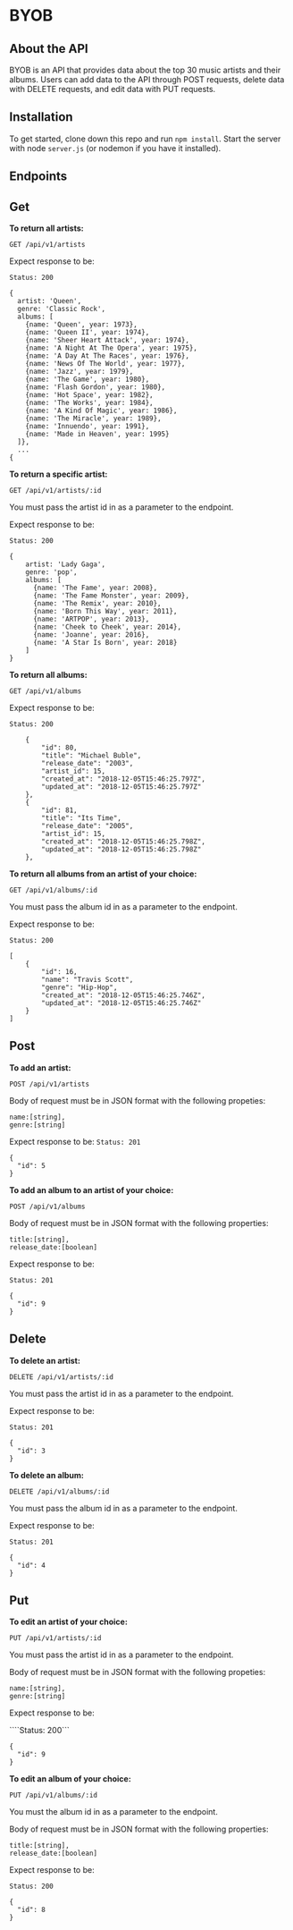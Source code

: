 # BYOB
## About the API

BYOB is an API that provides data about the top 30 music artists and their albums. Users can add data to the API through POST requests, delete data with DELETE requests, and edit data with PUT requests.

## Installation

To get started, clone down this repo and run ````npm install````. Start the server with node ````server.js```` (or nodemon if you have it installed).

## Endpoints

## Get

**To return all artists:**

````GET /api/v1/artists````

Expect response to be:

````Status: 200````

````
{
  artist: 'Queen',
  genre: 'Classic Rock',
  albums: [
    {name: 'Queen', year: 1973},
    {name: 'Queen II', year: 1974},
    {name: 'Sheer Heart Attack', year: 1974},
    {name: 'A Night At The Opera', year: 1975},
    {name: 'A Day At The Races', year: 1976},
    {name: 'News Of The World', year: 1977},
    {name: 'Jazz', year: 1979},
    {name: 'The Game', year: 1980},
    {name: 'Flash Gordon', year: 1980},
    {name: 'Hot Space', year: 1982},
    {name: 'The Works', year: 1984},
    {name: 'A Kind Of Magic', year: 1986},
    {name: 'The Miracle', year: 1989},
    {name: 'Innuendo', year: 1991},
    {name: 'Made in Heaven', year: 1995}
  ]},
  ...
{
 ````

**To return a specific artist:**

````GET /api/v1/artists/:id````

You must pass the artist id in as a parameter to the endpoint.


Expect response to be:

````Status: 200````

```` 
{
    artist: 'Lady Gaga',
    genre: 'pop',
    albums: [
      {name: 'The Fame', year: 2008},
      {name: 'The Fame Monster', year: 2009},
      {name: 'The Remix', year: 2010},
      {name: 'Born This Way', year: 2011},
      {name: 'ARTPOP', year: 2013},
      {name: 'Cheek to Cheek', year: 2014},
      {name: 'Joanne', year: 2016},
      {name: 'A Star Is Born', year: 2018}
    ]
}
````

**To return all albums:**

````GET /api/v1/albums````

Expect response to be:

````Status: 200````

````   
    {
        "id": 80,
        "title": "Michael Buble",
        "release_date": "2003",
        "artist_id": 15,
        "created_at": "2018-12-05T15:46:25.797Z",
        "updated_at": "2018-12-05T15:46:25.797Z"
    },
    {
        "id": 81,
        "title": "Its Time",
        "release_date": "2005",
        "artist_id": 15,
        "created_at": "2018-12-05T15:46:25.798Z",
        "updated_at": "2018-12-05T15:46:25.798Z"
    },
````

**To return all albums from an artist of your choice:**

````GET /api/v1/albums/:id````

You must pass the album id in as a parameter to the endpoint.


Expect response to be: 

````Status: 200````

````
[
    {
        "id": 16,
        "name": "Travis Scott",
        "genre": "Hip-Hop",
        "created_at": "2018-12-05T15:46:25.746Z",
        "updated_at": "2018-12-05T15:46:25.746Z"
    }
]
````
## Post

**To add an artist:**

````POST /api/v1/artists````

Body of request must be in JSON format with the following propeties:

````
name:[string],
genre:[string]
````

Expect response to be:
````Status: 201````

````
{
  "id": 5
}
````

**To add an album to an artist of your choice:**

````POST /api/v1/albums````

Body of request must be in JSON format with the following properties:

````
title:[string],
release_date:[boolean]
````

Expect response to be:

````Status: 201````

````
{
  "id": 9
}
````

## Delete

**To delete an artist:**

````DELETE /api/v1/artists/:id````

You must pass the artist id in as a parameter to the endpoint.


Expect response to be:

````Status: 201````

````
{
  "id": 3
}
````

**To delete an album:**

````DELETE /api/v1/albums/:id````

You must pass the album id in as a parameter to the endpoint.


Expect response to be:

````Status: 201````

````
{
  "id": 4
}
````

## Put

**To edit an artist of your choice:**

````PUT /api/v1/artists/:id````

You must pass the artist id in as a parameter to the endpoint.


Body of request must be in JSON format with the following propeties:

````
name:[string],
genre:[string]
````

Expect response to be:

````Status: 200```

````
{
  "id": 9
}
````

**To edit an album of your choice:**

````PUT /api/v1/albums/:id````

You must the album id in as a parameter to the endpoint.


Body of request must be in JSON format with the following properties:

````
title:[string],
release_date:[boolean]
````

Expect response to be:

````Status: 200````

````
{
  "id": 8
}
````

